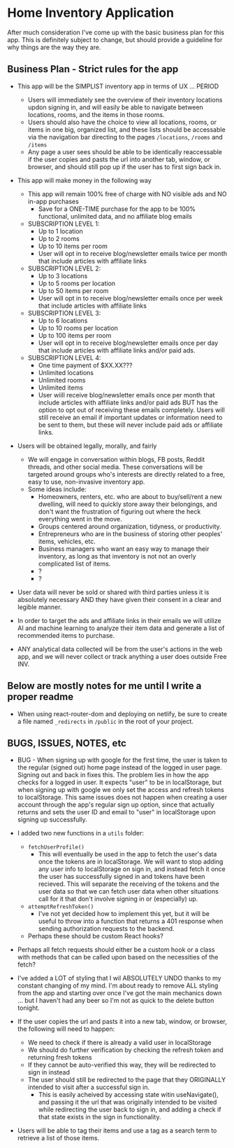 # Home Inventory Application

After much consideration I've come up with the basic business plan for this app.  This is definitely subject to change, but should provide a guideline for why things are the way they are.

## Business Plan - Strict rules for the app

* This app will be the SIMPLIST inventory app in terms of UX ... PERIOD
  * Users will immediately see the overview of their inventory locations updon signing in, and will easily be able to navigate between locations, rooms, and the items in those rooms.
  * Users should also have the choice to view all locations, rooms, or items in one big, organized list, and these lists should be accessable via the navigation bar directing to the pages ```/locations```, ```/rooms``` and ```/items```
  * Any page a user sees should be able to be identically reaccessable if the user copies and pasts the url into another tab, window, or browser, and should still pop up if the user has to first sign back in.

* This app will make money in the following way
  * This app will remain 100% free of charge with NO visible ads and NO in-app purchases
    * Save for a ONE-TIME purchase for the app to be 100% functional, unlimited data, and no affiliate blog emails
  * SUBSCRIPTION LEVEL 1:
    * Up to 1 location
    * Up to 2 rooms
    * Up to 10 items per room
    * User will opt in to receive blog/newsletter emails twice per month that include articles with affiliate links
  * SUBSCRIPTION LEVEL 2:
    * Up to 3 locations
    * Up to 5 rooms per location
    * Up to 50 items per room
    * User will opt in to receive blog/newsletter emails once per week that include articles with affiliate links
  * SUBSCRIPTION LEVEL 3:
    * Up to 6 locations
    * Up to 10 rooms per location
    * Up to 100 items per room
    * User will opt in to receive blog/newsletter emails once per day that include articles with affiliate links and/or paid ads.
  * SUBSCRIPTION LEVEL 4:
    * One time payment of $XX.XX???
    * Unlimited locations
    * Unlimited rooms
    * Unlimited items
    * User wiill receive blog/newsletter emails once per month that include articles with affiliate links  and/or paid ads BUT has the option to opt out of receiving these emails completely.  Users will still receive an email if important updates or information need to be sent to them, but these will never include paid ads or affiliate links.

* Users will be obtained legally, morally, and fairly
  * We will engage in conversation within blogs, FB posts, Reddit threads, and other social media.  These conversations will be targeted around groups who's interests are directly related to a free, easy to use, non-invasive inventory app.
  * Some ideas include:
    * Homeowners, renters, etc. who are about to buy/sell/rent a new dwelling, will need to quickly store away their belongings, and don't want the frustration of figuring out where the heck everything went in the move.
    * Groups centered around organization, tidyness, or productivity.
    * Entrepreneurs who are in the business of storing other peoples' items, vehicles, etc.
    * Business managers who want an easy way to manage their inventory, as long as that inventory is not not an overly complicated list of items.
    * ?
    * ?

* User data will never be sold or shared with third parties unless it is absolutely necessary AND they have given their consent in a clear and legible manner.

* In order to target the ads and affiliate links in their emails we will utilize AI and machine learning to analyze their item data and generate a list of recommended items to purchase.

* ANY analytical data collected will be from the user's actions in the web app, and we will never collect or track anything a user does outside Free INV.

## Below are mostly notes for me until I write a proper readme
  
* When using react-router-dom and deploying on netlify, be sure to create a file named ```_redirects``` in ```/public``` in the root of your project.

## BUGS, ISSUES, NOTES, etc

* BUG - When signing up with google for the first time, the user is taken to the regular (signed out) home page instead of the logged in user page.  Signing out and back in fixes this.  The problem lies in how the app checks for a logged in user.  It expects "user" to be in localStorage, but when signing up with google we only set the access and refresh tokens to localStorage.  This same issues does not happen when creating a user account through the app's regular sign up option, since that actually returns and sets the user ID and email to "user" in localStorage upon signing up successfully.

* I added two new functions in a ```utils``` folder:
  * ```fetchUserProfile()```
    * This will eventually be used in the app to fetch the user's data once the tokens are in localStorage.  We will want to stop adding any user info to localStorage on sign in, and instead fetch it once the user has successfully signed in and tokens have been recieved.  This will separate the receiving of the tokens and the user data so that we can fetch user data when other situations call for it that don't involve signing in or (especially) up.
  * ```attemptRefreshToken()```
    * I've not yet decided how to implement this yet, but it will be useful to throw into a function that returns a 401 response when sending authorization requests to the backend.
  * Perhaps these should be custom React hooks?

* Perhaps all fetch requests should either be a custom hook or a class with methods that can be called upon based on the necessities of the fetch?

* I've added a LOT of styling that I wil ABSOLUTELY UNDO thanks to my constant changing of my mind.  I'm about ready to remove ALL styling from the app and starting over once I've got the main mechanics down ... but I haven't had any beer so I'm not as quick to the delete button tonight.

* If the user copies the url and pasts it into a new tab, window, or browser, the following will need to happen:
  * We need to check if there is already a valid user in localStorage
  * We should do further verification by checking the refresh token and returning fresh tokens
  * If they cannot be auto-verified this way, they will be redirected to sign in instead
  * The user should still be redirected to the page that they ORIGINALLY intended to visit after a successful sign in.
    * This is easily acheived by accessing state witin useNavigate(), and passing it the url that was originally intended to be visited while redirecting the user back to sign in, and adding a check if that state exists in the sign in functionality.

* Users will be able to tag their items and use a tag as a search term to retrieve a list of those items.


